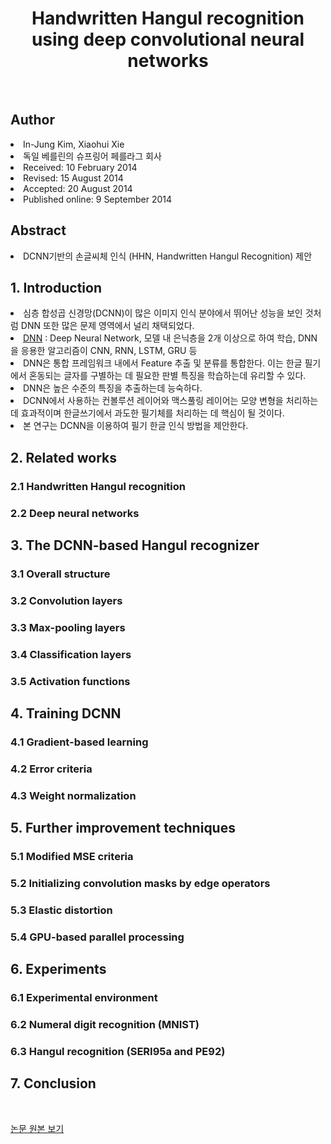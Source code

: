 <div align='center'>
    <h1> Handwritten Hangul recognition using deep convolutional neural networks</h1>
</div>

<br>

<h2>Author</h2>
<li>In-Jung Kim, Xiaohui Xie</li>
<li>독일 베를린의 슈프링어 페를라그 회사</li>
<li>Received: 10 February 2014</li>
<li>Revised: 15 August 2014</li> 
<li>Accepted: 20 August 2014</li>
<li>Published online: 9 September 2014</li>

<h2>Abstract</h2>
<li>DCNN기반의 손글씨체 인식 (HHN, Handwritten Hangul Recognition) 제안</li>

<h2>1. Introduction</h2>
<li>심층 합성곱 신경망(DCNN)이 많은 이미지 인식 분야에서 뛰어난 성능을 보인 것처럼 DNN 또한 많은 문제 영역에서 널리 채택되었다.</li>
<li><a href='https://ebbnflow.tistory.com/119'>DNN</a> : Deep Neural Network, 모델 내 은닉층을 2개 이상으로 하여 학습, DNN을 응용한 알고리즘이 CNN, RNN, LSTM, GRU 등</li>
<li>DNN은 통합 프레임워크 내에서 Feature 추출 및 분류를 통합한다. 이는 한글 필기에서 혼동되는 글자를 구별하는 데 필요한 판별 특징을 학습하는데 유리할 수 있다.</li>
<li>DNN은 높은 수준의 특징을 추출하는데 능숙하다.</li> 
<li>DCNN에서 사용하는 컨볼루션 레이어와 맥스풀링 레이어는 모양 변형을 처리하는 데 효과적이며 한글쓰기에서 과도한 필기체를 처리하는 데 핵심이 될 것이다.</li>
<li>본 연구는 DCNN을 이용하여 필기 한글 인식 방법을 제안한다.</li>

<h2>2. Related works</h2>
<h3>2.1 Handwritten Hangul recognition</h3>
<h3>2.2 Deep neural networks</h3>

<h2>3. The DCNN-based Hangul recognizer</h2>
<h3>3.1 Overall structure</h3>
<h3>3.2 Convolution layers</h3>
<h3>3.3 Max-pooling layers</h3>
<h3>3.4 Classification layers</h3>
<h3>3.5 Activation functions</h3>

<h2>4. Training DCNN</h2>
<h3>4.1 Gradient-based learning</h3>
<h3>4.2 Error criteria</h3>
<h3>4.3 Weight normalization</h3>

<h2>5. Further improvement techniques</h2>
<h3>5.1 Modified MSE criteria</h3>
<h3>5.2 Initializing convolution masks by edge operators</h3>
<h3>5.3 Elastic distortion</h3>
<h3>5.4 GPU-based parallel processing</h3>

<h2>6. Experiments</h2>
<h3>6.1 Experimental environment</h3>
<h3>6.2 Numeral digit recognition (MNIST)</h3>
<h3>6.3 Hangul recognition (SERI95a and PE92)</h3>

<h2>7. Conclusion</h2>

<br>

<a href='https://link.springer.com/article/10.1007/s10032-014-0229-4'>논문 원본 보기</a>